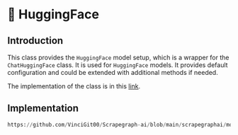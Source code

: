 # 🤗 HuggingFace

## Introduction
This class provides the `HuggingFace` model setup, which is a wrapper for the `ChatHuggingFace` class. It is used for `HuggingFace` models. It provides default configuration and could be extended with additional methods if needed.

The implementation of the class is in this [link](https://github.com/VinciGit00/Scrapegraph-ai/blob/main/scrapegraphai/models/hugging_face.py).

## Implementation

```python reference title="HuggingFace"
https://github.com/VinciGit00/Scrapegraph-ai/blob/main/scrapegraphai/models/huggingface.py
```
